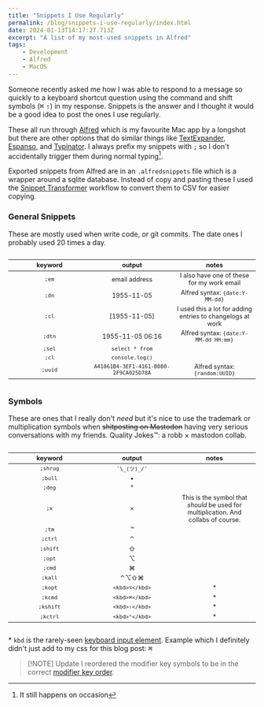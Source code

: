 ```yaml
---
title: "Snippets I Use Regularly"
permalink: /blog/snippets-i-use-regularly/index.html
date: 2024-01-13T14:17:27.713Z
excerpt: "A list of my most-used snippets in Alfred"
tags:
    - Development
    - Alfred
    - MacOS
---
```


<style>
    th { width: 30%; }
    table { text-align: center; font-size: 0.9em; }
</style>

Someone recently asked me how I was able to respond to a message so quickly to a keyboard shortcut question using the command and shift symbols (<kbd>⌘</kbd> <kbd>⇧</kbd>) in my response. Snippets is the answer and I thought it would be a good idea to post the ones I use regularly.

These all run through [Alfred](https://www.alfredapp.com) which is my favourite Mac app by a longshot but there are other options that do similar things like [TextExpander](https://textexpander.com/), [Espanso](https://espanso.org/), and [Typinator](https://ergonis.com/typinator). I always prefix my snippets with `;` so I don't accidentally trigger them during normal typing[^1].

Exported snippets from Alfred are in an `.alfredsnippets` file which is a wrapper around a sqlite database. Instead of copy and pasting these I used the [Snippet Transformer](https://alfred.app/workflows/alfredapp/snippet-transformer/) workflow to convert them to CSV for easier copying.


### General Snippets

These are mostly used when write code, or git commits. The date ones I probably used 20 times a day.

<div style="overflow-x: auto">
<table>
    <thead>
        <tr>
            <th>keyword</th>
            <th>output</th>
            <th>notes</th>
        </tr>
    </thead>
    <tbody>
        <tr>
            <td><code>;em</code></td>
            <td>email address</td>
            <td>I also have one of these for my work email</td>
        </tr>
        <tr>
            <td><code>;dn</code></td>
            <td>1955-11-05</td>
            <td>Alfred syntax: <code>{date:Y-MM-dd}</code></td>
        </tr>
        <tr>
            <td><code>;cl</code></td>
            <td>[1955-11-05]</td>
            <td>I used this a lot for adding entries to changelogs at work</td>
        </tr>
        <tr>
            <td><code>;dtn</code></td>
            <td>1955-11-05 06:16</td>
            <td>Alfred syntax: <code>{date:Y-MM-dd HH:mm}</code></td>
        </tr>
        <tr>
            <td><code>;sel</code></td>
            <td><code>select * from</code></td>
            <td></td>
        </tr>
        <tr>
            <td><code>;cl</code></td>
            <td><code>console.log()</code></td>
            <td></td>
        </tr>
        <tr>
            <td><code>;uuid</code></td>
            <td><code>A41861B4-3EF1-4161-B080-2F9CA025D78A</code></td>
            <td>Alfred syntax: <code>{random:UUID}</code></td>
        </tr>
    </tbody>
</table>
</div>

### Symbols

These are ones that I really don't _need_ but it's nice to use the trademark or multiplication symbols when ~~shitposting on Mastodon~~ having very serious conversations with my friends. Quality Jokes™: a robb × mastodon collab.

<div style="overflow-x: auto">
<table>
    <thead>
        <tr>
            <th>keyword</th>
            <th>output</th>
            <th>notes</th>
        </tr>
    </thead>
    <tbody>
        <tr>
            <td><code>;shrug</code></td>
            <td><code>¯\_(ツ)_/¯</code></td>
            <td></td>
        </tr>
        <tr>
            <td><code>;bull</code></td>
            <td>•</td>
            <td></td>
        </tr>
        <tr>
            <td><code>;deg</code></td>
            <td>°</td>
            <td></td>
        </tr>
        <tr>
            <td><code>;x</code></td>
            <td>×</td>
            <td>This is the symbol that <em>should</em> be used for multiplication. And collabs of course.</td>
        </tr>
        <tr>
            <td><code>;tm</code></td>
            <td>™</td>
            <td></td>
        </tr>
        <tr>
            <td><code>;ctrl</code></td>
            <td>⌃</td>
            <td></td>
        </tr>
        <tr>
            <td><code>;shift</code></td>
            <td>⇧</td>
            <td></td>
        </tr>
        <tr>
            <td><code>;opt</code></td>
            <td>⌥</td>
            <td></td>
        </tr>
        <tr>
            <td><code>;cmd</code></td>
            <td>⌘</td>
            <td></td>
        </tr>
        <tr>
            <td><code>;kall</code></td>
            <td>⌃⌥⇧⌘</td>
            <td></td>
        </tr>
        <tr>
            <td><code>;kopt</code></td>
            <td><code>&lt;kbd&gt;⌥&lt;/kbd&gt;</code></td>
            <td>*</td>
        </tr>
        <tr>
            <td><code>;kcmd</code></td>
            <td><code>&lt;kbd&gt;⌘&lt;/kbd&gt;</code></td>
            <td>*</td>
        </tr>
        <tr>
            <td><code>;kshift</code></td>
            <td><code>&lt;kbd&gt;⇧&lt;/kbd&gt;</code></td>
            <td>*</td>
        </tr>
        <tr>
            <td><code>;kctrl</code></td>
            <td><code>&lt;kbd&gt;⌃&lt;/kbd&gt;</code></td>
            <td>*</td>
        </tr>
    </tbody>
</table>
</div>

\* `kbd` is the rarely-seen [keyboard input element](https://developer.mozilla.org/en-US/docs/Web/HTML/Element/kbd). Example which I definitely didn't just add to my css for this blog post: <kbd>⌘</kbd>

> [!NOTE] Update 
> I reordered the modifier key symbols to be in the correct [modifier key order](https://leancrew.com/all-this/2017/11/modifier-key-order/).


[^1]: It still happens on occasion